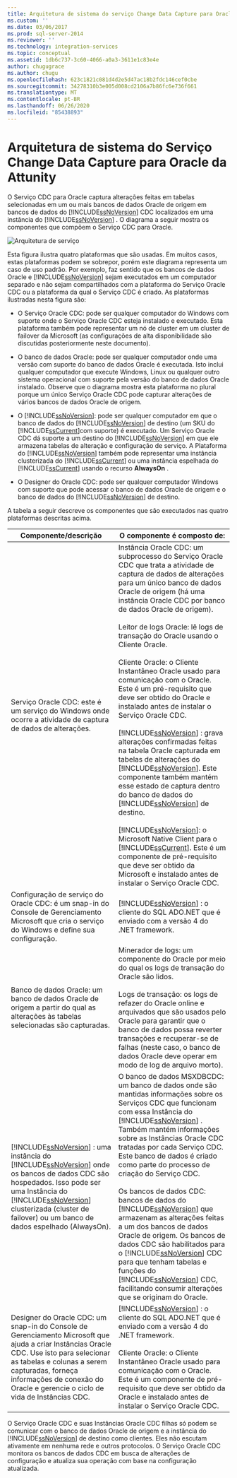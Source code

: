 ```yaml
---
title: Arquitetura de sistema do serviço Change Data Capture para Oracle da Attunity | Microsoft Docs
ms.custom: ''
ms.date: 03/06/2017
ms.prod: sql-server-2014
ms.reviewer: ''
ms.technology: integration-services
ms.topic: conceptual
ms.assetid: 1db6c737-3c60-4066-a0a3-3611e1c83e4e
author: chugugrace
ms.author: chugu
ms.openlocfilehash: 623c1821c081d4d2e5d47ac18b2fdc146cef0cbe
ms.sourcegitcommit: 34278310b3e005d008cd2106a7b86fc6e736f661
ms.translationtype: MT
ms.contentlocale: pt-BR
ms.lasthandoff: 06/26/2020
ms.locfileid: "85438893"
---
```

# <a name="change-data-capture-service-for-oracle-by-attunity-system-architecture"></a>Arquitetura de sistema do Serviço Change Data Capture para Oracle da Attunity
  O Serviço CDC para Oracle captura alterações feitas em tabelas selecionadas em um ou mais bancos de dados Oracle de origem em bancos de dados do [!INCLUDE[ssNoVersion](../../../includes/ssnoversion-md.md)] CDC localizados em uma instância do [!INCLUDE[ssNoVersion](../../../includes/ssnoversion-md.md)] . O diagrama a seguir mostra os componentes que compõem o Serviço CDC para Oracle.  
  
 ![Arquitetura de serviço](../media/service-architecture.gif "Arquitetura de serviço")  
  
 Esta figura ilustra quatro plataformas que são usadas. Em muitos casos, estas plataformas podem se sobrepor, porém este diagrama representa um caso de uso padrão. Por exemplo, faz sentido que os bancos de dados Oracle e [!INCLUDE[ssNoVersion](../../../includes/ssnoversion-md.md)] sejam executados em um computador separado e não sejam compartilhados com a plataforma do Serviço Oracle CDC ou a plataforma da qual o Serviço CDC é criado. As plataformas ilustradas nesta figura são:  
  
-   O Serviço Oracle CDC: pode ser qualquer computador do Windows com suporte onde o Serviço Oracle CDC esteja instalado e executado. Esta plataforma também pode representar um nó de cluster em um cluster de failover da Microsoft (as configurações de alta disponibilidade são discutidas posteriormente neste documento).  
  
-   O banco de dados Oracle: pode ser qualquer computador onde uma versão com suporte do banco de dados Oracle é executada. Isto inclui qualquer computador que execute Windows, Linux ou qualquer outro sistema operacional com suporte pela versão do banco de dados Oracle instalado. Observe que o diagrama mostra esta plataforma no plural porque um único Serviço Oracle CDC pode capturar alterações de vários bancos de dados Oracle de origem.  
  
-   O [!INCLUDE[ssNoVersion](../../../includes/ssnoversion-md.md)]: pode ser qualquer computador em que o banco de dados do [!INCLUDE[ssNoVersion](../../../includes/ssnoversion-md.md)] de destino (um SKU do [!INCLUDE[ssCurrent](../../../includes/sscurrent-md.md)]com suporte) é executado. Um Serviço Oracle CDC dá suporte a um destino do [!INCLUDE[ssNoVersion](../../../includes/ssnoversion-md.md)] em que ele armazena tabelas de alteração e configuração de serviço. A Plataforma do [!INCLUDE[ssNoVersion](../../../includes/ssnoversion-md.md)] também pode representar uma instância clusterizada do [!INCLUDE[ssCurrent](../../../includes/sscurrent-md.md)] ou uma instância espelhada do [!INCLUDE[ssCurrent](../../../includes/sscurrent-md.md)] usando o recurso **AlwaysOn** .  
  
-   O Designer do Oracle CDC: pode ser qualquer computador Windows com suporte que pode acessar o banco de dados Oracle de origem e o banco de dados do [!INCLUDE[ssNoVersion](../../../includes/ssnoversion-md.md)] de destino.  
  
 A tabela a seguir descreve os componentes que são executados nas quatro plataformas descritas acima.  
  
|Componente/descrição|O componente é composto de:|  
|----------------------------|----------------------------|  
|Serviço Oracle CDC: este é um serviço do Windows onde ocorre a atividade de captura de dados de alterações.|Instância Oracle CDC: um subprocesso do Serviço Oracle CDC que trata a atividade de captura de dados de alterações para um único banco de dados Oracle de origem (há uma instância Oracle CDC por banco de dados Oracle de origem).<br /><br /> Leitor de logs Oracle: lê logs de transação do Oracle usando o Cliente Oracle.<br /><br /> Cliente Oracle: o Cliente Instantâneo Oracle usado para comunicação com o Oracle. Este é um pré-requisito que deve ser obtido do Oracle e instalado antes de instalar o Serviço Oracle CDC.<br /><br /> [!INCLUDE[ssNoVersion](../../../includes/ssnoversion-md.md)] : grava alterações confirmadas feitas na tabela Oracle capturada em tabelas de alterações do [!INCLUDE[ssNoVersion](../../../includes/ssnoversion-md.md)]. Este componente também mantém esse estado de captura dentro do banco de dados do [!INCLUDE[ssNoVersion](../../../includes/ssnoversion-md.md)] de destino.<br /><br /> [!INCLUDE[ssNoVersion](../../../includes/ssnoversion-md.md)]: o Microsoft Native Client para o [!INCLUDE[ssCurrent](../../../includes/sscurrent-md.md)]. Este é um componente de pré-requisito que deve ser obtido da Microsoft e instalado antes de instalar o Serviço Oracle CDC.|  
|Configuração de serviço do Oracle CDC: é um snap-in do Console de Gerenciamento Microsoft que cria o serviço do Windows e define sua configuração.|[!INCLUDE[ssNoVersion](../../../includes/ssnoversion-md.md)] : o cliente do SQL ADO.NET que é enviado com a versão 4 do .NET framework.|  
|Banco de dados Oracle: um banco de dados Oracle de origem a partir do qual as alterações às tabelas selecionadas são capturadas.|Minerador de logs: um componente do Oracle por meio do qual os logs de transação do Oracle são lidos.<br /><br /> Logs de transação: os logs de refazer do Oracle online e arquivados que são usados pelo Oracle para garantir que o banco de dados possa reverter transações e recuperar-se de falhas (neste caso, o banco de dados Oracle deve operar em modo de log de arquivo morto).|  
|[!INCLUDE[ssNoVersion](../../../includes/ssnoversion-md.md)] : uma instância do [!INCLUDE[ssNoVersion](../../../includes/ssnoversion-md.md)] onde os bancos de dados CDC são hospedados. Isso pode ser uma Instância do [!INCLUDE[ssNoVersion](../../../includes/ssnoversion-md.md)] clusterizada (cluster de failover) ou um banco de dados espelhado (AlwaysOn).|O banco de dados MSXDBCDC: um banco de dados onde são mantidas informações sobre os Serviços CDC que funcionam com essa Instância do [!INCLUDE[ssNoVersion](../../../includes/ssnoversion-md.md)] . Também mantém informações sobre as Instâncias Oracle CDC tratadas por cada Serviço CDC. Este banco de dados é criado como parte do processo de criação do Serviço CDC.<br /><br /> Os bancos de dados CDC: bancos de dados do [!INCLUDE[ssNoVersion](../../../includes/ssnoversion-md.md)] que armazenam as alterações feitas a um dos bancos de dados Oracle de origem. Os bancos de dados CDC são habilitados para o [!INCLUDE[ssNoVersion](../../../includes/ssnoversion-md.md)] CDC para que tenham tabelas e funções do [!INCLUDE[ssNoVersion](../../../includes/ssnoversion-md.md)] CDC, facilitando consumir alterações que se originam do Oracle.|  
|Designer do Oracle CDC: um snap-in do Console de Gerenciamento Microsoft que ajuda a criar Instâncias Oracle CDC. Use isto para selecionar as tabelas e colunas a serem capturadas, forneça informações de conexão do Oracle e gerencie o ciclo de vida de Instâncias CDC.|[!INCLUDE[ssNoVersion](../../../includes/ssnoversion-md.md)] : o cliente do SQL ADO.NET que é enviado com a versão 4 do .NET framework.<br /><br /> Cliente Oracle: o Cliente Instantâneo Oracle usado para comunicação com o Oracle. Este é um componente de pré-requisito que deve ser obtido da Oracle e instalado antes de instalar o Serviço Oracle CDC.|  
  
 O Serviço Oracle CDC e suas Instâncias Oracle CDC filhas só podem se comunicar com o banco de dados Oracle de origem e a instância do [!INCLUDE[ssNoVersion](../../../includes/ssnoversion-md.md)] de destino como clientes. Eles não escutam ativamente em nenhuma rede e outros protocolos. O Serviço Oracle CDC monitora os bancos de dados CDC em busca de alterações de configuração e atualiza sua operação com base na configuração atualizada.  
  
  
